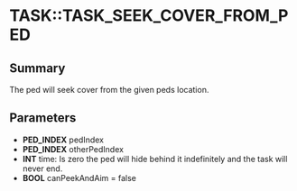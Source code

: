 # TASK::TASK_SEEK_COVER_FROM_PED

## Summary
The ped will seek cover from the given peds location.

## Parameters
* **PED_INDEX** pedIndex
* **PED_INDEX** otherPedIndex
* **INT** time: Is zero the ped will hide behind it indefinitely and the task will never end.
* **BOOL** canPeekAndAim = false